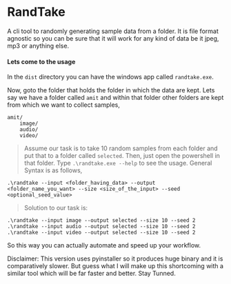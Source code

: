 # RandTake
A cli tool to randomly generating sample data from a folder. It is file format agnostic so you can be sure that it will work for any kind of data be it jpeg, mp3 or anything else.

#### Lets come to the usage
In the `dist` directory you can have the windows app called `randtake.exe`.

Now, goto the folder that holds the folder in which the data are kept.
Lets say we have a folder called `amit` and within that folder other folders are kept from which we want to collect samples,
```
amit/
    image/
    audio/
    video/
```
>Assume our task is to take 10 random samples from each folder and put that to a folder called `selected`.
Then, just open the powershell in that folder.
Type `.\randtake.exe --help` to see the usage.
General Syntax is as follows,
```
.\randtake --input <folder_having_data> --output <folder_name_you_want> --size <size_of_the_input> --seed <optional_seed_value>
```

>Solution to our task is:
```
.\randtake --input image --output selected --size 10 --seed 2
.\randtake --input audio --output selected --size 10 --seed 2
.\randtake --input video --output selected --size 10 --seed 2
```
So this way you can actually automate and speed up your workflow.

Disclaimer: This version uses pyinstaller so it produces huge binary and it is comparatively slower. But guess what I will make up this shortcoming with a similar tool which will be far faster and better.
Stay Tunned.